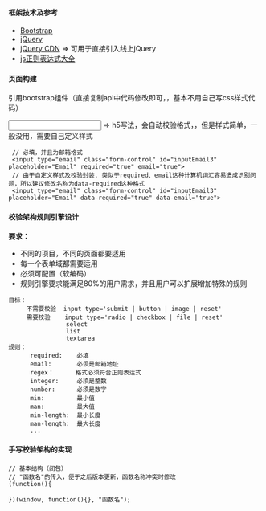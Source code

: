 #### 框架技术及参考
- [Bootstrap](https://v3.bootcss.com/)
- [jQuery](http://jquery.cuishifeng.cn/)
- [jQuery CDN](https://code.jquery.com/) => 可用于直接引入线上jQuery
- [js正则表达式大全](https://www.cnblogs.com/my-effort/p/6306706.html)

#### 页面构建
引用bootstrap组件（直接复制api中代码修改即可，，基本不用自己写css样式代码）

<input type="email" required> => h5写法，会自动校验格式，，但是样式简单，一般没用，需要自己定义样式

```
 // 必填，并且为邮箱格式
 <input type="email" class="form-control" id="inputEmail3" placeholder="Email" required="true" email="true"> 
 // 由于自定义样式及校验封装, 类似于required、email这种计算机词汇容易造成识别问题，所以建议修改名称为data-required这种格式
 <input type="email" class="form-control" id="inputEmail3" placeholder="Email" data-required="true" data-email="true">
```

#### 校验架构规则引擎设计
**要求：**
- 不同的项目，不同的页面都要适用
- 每一个表单域都需要适用
- 必须可配置（软编码）
- 规则引擎要求能满足80%的用户需求，并且用户可以扩展增加特殊的规则

```
目标：
     不需要校验  input type='submit | button | image | reset'
     需要校验    input type='radio | checkbox | file | reset' 
                select
                list
                textarea
规则：
      required:    必填
      email:       必须是邮箱地址
      regex：      格式必须符合正则表达式
      integer:     必须是整数
      number:      必须是数字
      min:         最小值
      man:         最大值
      min-length:  最小长度
      man-length:  最大长度
      ...

```

#### 手写校验架构的实现

```
// 基本结构（闭包）
// "函数名"的传入，便于之后版本更新，函数名称冲突时修改
(function(){

})(window, function(){}, "函数名");
```